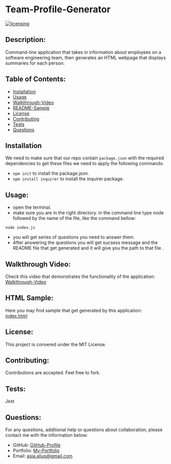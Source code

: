 # Team-Profile-Generator
[![licensing](https://img.shields.io/badge/license-MIT-brightgreen)](https://docs.github.com/en/github/creating-cloning-and-archiving-repositories/licensing-a-repository#searching-github-by-license-type)

## Description:
Command-line application that takes in information about employees on a software engineering team, then generates an HTML webpage that displays summaries for each person. 

  ## Table of Contents:
  * [Installation](#installation)
  * [Usage](#usage)
  * [Walkthrough-Video](#walkthrough-video)
  * [README-Sample](#readme-sample)
  * [License](#license)
  * [Contributing](#contributing)
  * [Tests](#tests)
  * [Questions](#questions)
  
  ## Installation
  We need to make sure that our repo contain `package.json` with the required dependencies to get these files we need to apply the following commands:
  * ``` npm init ``` to install the package.json.
  * ``` npm install inquirer ``` to install the inquirer package. 

  ## Usage:
  * open the terminal.
  * make sure you are in the right directory.
  in the command line type node followed by the name of the file, like the command bellow: 

  ```
  node index.js  
  ```
  * you will get series of questions you need to answer them. 
  * After answering the questions you will get sucsess message and the README file that get generated and it will give you the path to that file .

  ## Walkthrough Video:
  Check this video that demonstrates the functionality of the application:<br />
   [Walkthrough-Video]()
  
  ## HTML Sample:  
  Here you may find sample that get generated by this application:<br />
   [index.html]()

  ## License:
  This project is convered under the MIT License.

  ## Contributing:
  Contributions are accepted. Feel free to fork.
 
  ## Tests:
  Jest

  ## Questions:
  For any questions, additional help or questions about collaboration, please contact me with the information below:
 
  * GitHub: [GitHub-Profile](https://github.com/asia-codeing)
  * Portfolio: [My-Portfolio](https://asia-codeing.github.io/my-Portfolio/)
  * Email: asia.alius@gmail.com